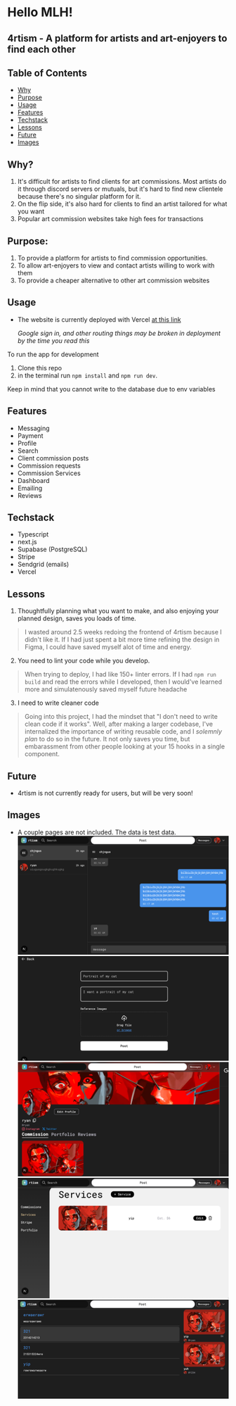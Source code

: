 # Hello MLH!
## 4rtism - A platform for artists and art-enjoyers to find each other

## Table of Contents
- [Why](#why)
- [Purpose](#purpose)
- [Usage](#usage)
- [Features](#features)
- [Techstack](#techstack)
- [Lessons](#lessons)
- [Future](#future)
- [Images](#images)

## Why?
1. It's difficult for artists to find clients for art commissions. Most artists do it through discord servers or mutuals, but it's hard to find new clientele because there's no singular platform for it.
2. On the flip side, it's also hard for clients to find an artist tailored for what you want
3. Popular art commission websites take high fees for transactions
## Purpose:
1. To provide a platform for artists to find commission opportunities.
2. To allow art-enjoyers to view and contact artists willing to work with them
3. To provide a cheaper alternative to other art commission websites
## Usage
- The website is currently deployed with Vercel [at this link](https://art-commission-cdcaev0fq-aggamundus-projects.vercel.app)

  *Google sign in, and other routing things may be broken in deployment by the time you read this*
  
To run the app for development  
1. Clone this repo
2. in the terminal run `npm install` and `npm run dev`.

Keep in mind that you cannot write to the database due to env variables
## Features
- Messaging
- Payment
- Profile
- Search
- Client commission posts
- Commission requests
- Commission Services
- Dashboard
- Emailing
- Reviews

## Techstack
- Typescript
- next.js
- Supabase (PostgreSQL)
- Stripe
- Sendgrid (emails)
- Vercel

## Lessons
1. Thoughtfully planning what you want to make, and also enjoying your planned design, saves you loads of time.
  > I wasted around 2.5 weeks redoing the frontend of 4rtism because I didn't like it. If I had just spent a bit more time refining the design in Figma, I could have saved myself alot of time and energy.
2. You need to lint your code while you develop.
  > When trying to deploy, I had like 150+ linter errors. If I had `npm run build` and read the errors while I developed, then I would've learned more and simulatenously saved myself future headache
3. I need to write cleaner code
  > Going into this project, I had the mindset that "I don't need to write clean code if it works". Well, after making a larger codebase, I've internalized the importance of writing reusable code, and I *solemnly plan* to do so in the future. It not only saves you time, but embarassment from other people looking at your 15 hooks in a single component.

## Future
- 4rtism is not currently ready for users, but will be very soon!

## Images
- A couple pages are not included. The data is test data.
![Messages](./public/images/Messages.png)
![PostRequest](./public/images/PostRequest.png)
![Profile](./public/images/Profile.png)
![Services](./public/images/Services.png)
![Home](./public/images/Home.png)

